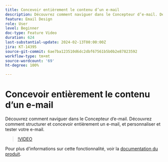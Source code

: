 ```yaml
---
title: Concevoir entièrement le contenu d’un e-mail
description: Découvrez comment naviguer dans le Concepteur d’e-mail. Découvrez comment structurer et concevoir entièrement un e-mail, et personnaliser et tester votre e-mail.
feature: Email Design
role: User
level: Beginner
doc-type: Feature Video
duration: 624
last-substantial-update: 2024-02-13T00:00:00Z
jira: KT-14395
source-git-commit: 6ae7ba123510d6dc2dbf67561b5b0b2e87823592
workflow-type: tm+mt
source-wordcount: '69'
ht-degree: 100%

---
```



# Concevoir entièrement le contenu d’un e-mail

Découvrez comment naviguer dans le Concepteur d’e-mail. Découvrez comment structurer et concevoir entièrement un e-mail, et personnaliser et tester votre e-mail.

>[!VIDEO](https://video.tv.adobe.com/v/3425867/?learn=on)

Pour plus d’informations sur cette fonctionnalité, voir la [documentation du produit](https://experienceleague.adobe.com/docs/campaign-web/v8/msg/email/create-email.html?lang=fr).


